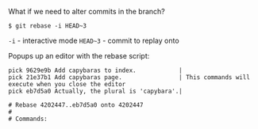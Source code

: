 What if we need to alter commits in the branch?
```
$ git rebase -i HEAD~3
```
`-i` - interactive mode
`HEAD~3` - commit to replay onto

Popups up an editor with the rebase script:
```
pick 9629e9b Add capybaras to index.            |
pick 21e37b1 Add capybaras page.                | This commands will execute when you close the editor
pick eb7d5a0 Actually, the plural is 'capybara'.|

# Rebase 4202447..eb7d5a0 onto 4202447
#
# Commands:

```

